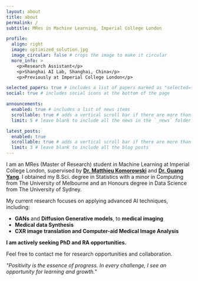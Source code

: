 ```yaml
---
layout: about
title: about
permalink: /
subtitle: MRes in Machine Learning, Imperial College London

profile:
  align: right
  image: optimized_solution.jpg
  image_circular: false # crops the image to make it circular
  more_info: >
    <p>Research Assistant</p>
    <p>Shanghai AI Lab, Shanghai, China</p>
    <p>Previously at Imperial College London</p>

selected_papers: true # includes a list of papers marked as "selected={true}"
social: true # includes social icons at the bottom of the page

announcements:
  enabled: true # includes a list of news items
  scrollable: true # adds a vertical scroll bar if there are more than 3 news items
  limit: 5 # leave blank to include all the news in the `_news` folder

latest_posts:
  enabled: true
  scrollable: true # adds a vertical scroll bar if there are more than 3 new posts items
  limit: 3 # leave blank to include all the blog posts
---
```


I am an MRes (Master of Research) student in Machine Learning at Imperial College London, supervised by [**Dr. Matthieu Komorowski**](https://www.linkedin.com/in/matthieukomorowski/) and [**Dr. Guang Yang**](https://www.linkedin.com/in/gyangmedia/). I obtained my B.Sci. degree in Statistics with a minor in Computing from The University of Melbourne and an Honours degree in Data Science from The University of Sydney.

My current research focuses on applying advanced AI techniques, including:
- **GANs** and **Diffusion Generative models**, to **medical imaging**
- **Medical data Synthesis**
- **CXR image translation and Computer-aid Medical Image Analysis**

**I am actively seeking PhD and RA opportunities.**

Feel free to contact me for research opportunities and collaboration.

*"Positivity is the essence of progress. In every challenge, I see an opportunity for learning and growth."*
